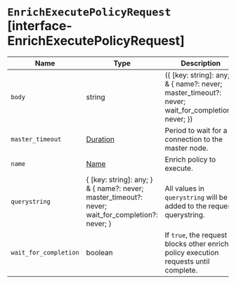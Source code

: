 # `EnrichExecutePolicyRequest` [interface-EnrichExecutePolicyRequest]

| Name | Type | Description |
| - | - | - |
| `body` | string | ({ [key: string]: any; } & { name?: never; master_timeout?: never; wait_for_completion?: never; }) | All values in `body` will be added to the request body. |
| `master_timeout` | [Duration](./Duration.md) | Period to wait for a connection to the master node. |
| `name` | [Name](./Name.md) | Enrich policy to execute. |
| `querystring` | { [key: string]: any; } & { name?: never; master_timeout?: never; wait_for_completion?: never; } | All values in `querystring` will be added to the request querystring. |
| `wait_for_completion` | boolean | If `true`, the request blocks other enrich policy execution requests until complete. |
